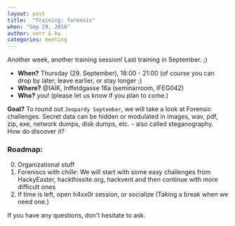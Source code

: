```yaml
---
layout: post
title:  "Training: forensic"
when: "Sep 29, 2016"
author: verr & kw
categories: meeting
---
```


Another week, another training session!
Last training in September. ;)

* **When?** Thursday (29. September), 18:00 - 21:00 (of course you can drop by later, leave earlier, or stay longer ;)
* **Where?** @IAIK, Inffeldgasse 16a (seminarroom, IFEG042)
* **Who?** you! (please let us know if you plan to come.)


**Goal?** To round out `Jeopardy September`, we will take a look at Forensic challenges. Secret data can be hidden or modulated in images, wav, pdf, zip, exe, network dumps, disk dumps, etc. - also called steganography. How do discover it?


### Roadmap:

0. Organizational stuff
1. Foreniscs with *chille*: We will start with some easy challenges from HackyEaster, hackthissite.org, hackvent and then continue with more difficult ones
2. If time is left, open h4xx0r session, or socialize
(Taking a break when we need one.)

If you have any questions, don't hesitate to ask.

